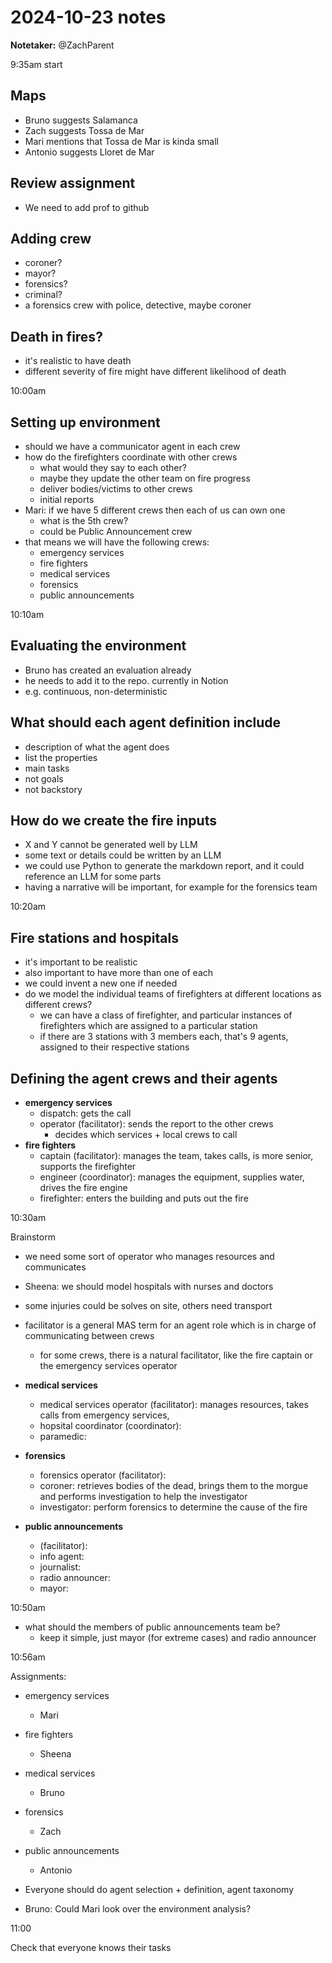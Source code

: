 # 2024-10-23 notes

**Notetaker:** @ZachParent

9:35am start

## Maps
* Bruno suggests Salamanca
* Zach suggests Tossa de Mar
* Mari mentions that Tossa de Mar is kinda small
* Antonio suggests Lloret de Mar

## Review assignment
* We need to add prof to github

## Adding crew
* coroner?
* mayor?
* forensics?
* criminal?
* a forensics crew with police, detective, maybe coroner

## Death in fires?
* it's realistic to have death
* different severity of fire might have different likelihood of death

10:00am

## Setting up environment
* should we have a communicator agent in each crew
* how do the firefighters coordinate with other crews
    * what would they say to each other?
    * maybe they update the other team on fire progress
    * deliver bodies/victims to other crews
    * initial reports
* Mari: if we have 5 different crews then each of us can own one
    * what is the 5th crew?
    * could be Public Announcement crew
* that means we will have the following crews:
    * emergency services
    * fire fighters
    * medical services
    * forensics
    * public announcements

10:10am

## Evaluating the environment
* Bruno has created an evaluation already
* he needs to add it to the repo. currently in Notion
* e.g. continuous, non-deterministic

## What should each agent definition include
* description of what the agent does
* list the properties
* main tasks
* not goals
* not backstory

## How do we create the fire inputs
* X and Y cannot be generated well by LLM
* some text or details could be written by an LLM
* we could use Python to generate the markdown report, and it could reference an LLM for some parts
* having a narrative will be important, for example for the forensics team

10:20am

## Fire stations and hospitals
* it's important to be realistic
* also important to have more than one of each
* we could invent a new one if needed
* do we model the individual teams of firefighters at different locations as different crews?
    * we can have a class of firefighter, and particular instances of firefighters which are assigned to a particular station
    * if there are 3 stations with 3 members each, that's 9 agents, assigned to their respective stations

## Defining the agent crews and their agents
* **emergency services**
    * dispatch: gets the call
    * operator (facilitator): sends the report to the other crews
        * decides which services + local crews to call
* **fire fighters**
    * captain (facilitator): manages the team, takes calls, is more senior, supports the firefighter 
    * engineer (coordinator): manages the equipment, supplies water, drives the fire engine
    * firefighter: enters the building and puts out the fire

10:30am

Brainstorm
* we need some sort of operator who manages resources and communicates
* Sheena: we should model hospitals with nurses and doctors
* some injuries could be solves on site, others need transport
* facilitator is a general MAS term for an agent role which is in charge of communicating between crews
    * for some crews, there is a natural facilitator, like the fire captain or the emergency services operator

* **medical services**
    * medical services operator (facilitator): manages resources, takes calls from emergency services,
    * hopsital coordinator (coordinator): 
    * paramedic: 
* **forensics**
    * forensics operator (facilitator): 
    * coroner: retrieves bodies of the dead, brings them to the morgue and performs investigation to help the investigator
    * investigator: perform forensics to determine the cause of the fire
* **public announcements**
    * (facilitator): 
    * info agent:
    * journalist: 
    * radio announcer:
    * mayor:

10:50am

* what should the members of public announcements team be?
    * keep it simple, just mayor (for extreme cases) and radio announcer

10:56am

Assignments:
* emergency services
    * Mari
* fire fighters
    * Sheena
* medical services
    * Bruno
* forensics
    * Zach
* public announcements
    * Antonio

* Everyone should do agent selection + definition, agent taxonomy
* Bruno: Could Mari look over the environment analysis?

11:00

Check that everyone knows their tasks
